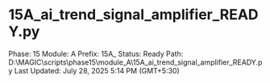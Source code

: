 # 15A_ai_trend_signal_amplifier_READY.py

Phase: 15
Module: A
Prefix: 15A_
Status: Ready
Path: D:\MAGIC\scripts\phase15\module_A\15A_ai_trend_signal_amplifier_READY.py
Last Updated: July 28, 2025 5:14 PM (GMT+5:30)
